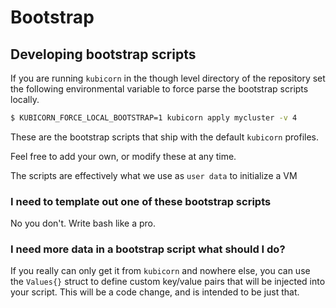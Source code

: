 # Bootstrap

## Developing bootstrap scripts

If you are running `kubicorn` in the though level directory of the repository set the following environmental variable to force parse the bootstrap scripts locally.

```bash
$ KUBICORN_FORCE_LOCAL_BOOTSTRAP=1 kubicorn apply mycluster -v 4

```

These are the bootstrap scripts that ship with the default `kubicorn` profiles.

Feel free to add your own, or modify these at any time.

The scripts are effectively what we use as `user data` to initialize a VM

### I need to template out one of these bootstrap scripts

No you don't. Write bash like a pro.

### I need more data in a bootstrap script what should I do?

If you really can only get it from `kubicorn` and nowhere else, you can use the `Values{}` struct to define custom key/value pairs that will be injected into your script.
This will be a code change, and is intended to be just that.
